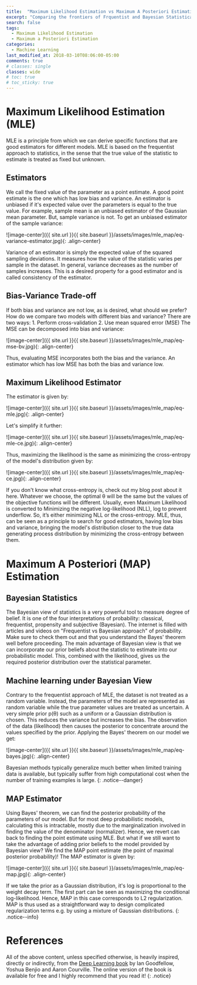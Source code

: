 ```yaml
---
title:  "Maximum Likelihood Estimation vs Maximum A Posteriori Estimation"
excerpt: "Comparing the frontiers of Frquentist and Bayesian Statistical approaches to find the best estimators for machine learning models."
search: false
tags: 
  - Maximum Likelihood Estimation
  - Maximum a Posteriori Estimation
categories:
  - Machine Learning
last_modified_at: 2018-03-10T08:06:00-05:00
comments: true
# classes: single
classes: wide
# toc: true
# toc_sticky: true
---
```


# Maximum Likelihood Estimation (MLE)
MLE is a principle from which we can derive specific functions that are good estimators for different models. MLE is based on the frequentist approach to statistics, in the sense that the true value of the statistic to estimate is treated as fixed but unknown. 

## Estimators
We call the fixed value of the parameter as a point estimate. A good point estimate is the one which has low bias and variance. An estimator is unbiased if it's expected value over the parameters is equal to the true value. For example, sample mean is an unbiased estimator of the Gaussian mean parameter. But, sample variance is not. To get an unbiased estimator of the sample variance:

![image-center]({{ site.url }}{{ site.baseurl }}/assets/images/mle_map/eq-variance-estimator.jpg){: .align-center}

Variance of an estimator is simply the expected value of the squared sampling deviations. It measures how the value of the statistic varies per sample in the dataset. In general, variance decreases as the number of samples increases. This is a desired property for a good estimator and is called consistency of the estimator.

## Bias-Variance Trade-off 
If both bias and variance are not low, as is desired, what should we prefer? How do we compare two models with different bias and variance? There are two ways:
	1. Perform cross-validation
	2. Use mean squared error (MSE)
The MSE can be decomposed into bias and variance:

![image-center]({{ site.url }}{{ site.baseurl }}/assets/images/mle_map/eq-mse-bv.jpg){: .align-center}

Thus, evaluating MSE incorporates both the bias and the variance. An estimator which has low MSE has both the bias and variance low.

## Maximum Likelihood Estimator
The estimator is given by:

![image-center]({{ site.url }}{{ site.baseurl }}/assets/images/mle_map/eq-mle.jpg){: .align-center}

Let's simplify it further:

![image-center]({{ site.url }}{{ site.baseurl }}/assets/images/mle_map/eq-mle-ce.jpg){: .align-center}

Thus, maximizing the likelihood is the same as minimizing the cross-entropy of the model's distribution given by:

![image-center]({{ site.url }}{{ site.baseurl }}/assets/images/mle_map/eq-ce.jpg){: .align-center}

If you don't know what cross-entropy is, check out my blog post about it here. Whatever we choose, the optimal θ will be the same but the values of the objective functions will be different. Usually, even Maximum Likelihood is converted to Minimizing the negative log-likelihood (NLL), log to prevent underflow. So, it’s either minimizing NLL or the cross-entropy. 
MLE, thus, can be seen as a principle to search for good estimators, having low bias and variance, bringing the model's distribution closer to the true data generating process distribution by minimizing the cross-entropy between them.


# Maximum A Posteriori (MAP) Estimation 
## Bayesian Statistics
The Bayesian view of statistics is a very powerful tool to measure degree of belief. It is one of the four interpretations of probability: classical, frequentist, propensity and subjective (Bayesian). The internet is filled with articles and videos on "Frequentist vs Bayesian approach" of probability. Make sure to check them out and that you understand the Bayes' theorem well before proceeding. The main advantage of Bayesian view is that we can incorporate our prior beliefs about the statistic to estimate into our probabilistic model. This, combined with the likelihood, gives us the required posterior distribution over the statistical parameter. 

## Machine learning under Bayesian View
Contrary to the frequentist approach of MLE, the dataset is not treated as a random variable. Instead, the parameters of the model are represented as random variable while the true parameter values are treated as uncertain. A very simple prior p(θ) such as a uniform or a Gaussian distribution is chosen. This reduces the variance but increases the bias. The observation of the data (likelihood) then causes the posterior to concentrate around the values specified by the prior. Applying the Bayes' theorem on our model we get:

![image-center]({{ site.url }}{{ site.baseurl }}/assets/images/mle_map/eq-bayes.jpg){: .align-center}

Bayesian methods typically generalize much better when limited training data is available, but typically suffer from high computational cost when the number of training examples is large.
{: .notice--danger}

## MAP Estimator
Using Bayes' theorem, we can find the posterior probability of the parameters of our model. But for most deep probabilistic models, calculating this is intractable, mostly due to the marginalization involved in finding the value of the denominator (normalizer). Hence, we revert can back to finding the point estimate using MLE. But what if we still want to take the advantage of adding prior beliefs to the model provided by Bayesian view? We find the MAP point estimate (the point of maximal posterior probability)! The MAP estimator is given by:

![image-center]({{ site.url }}{{ site.baseurl }}/assets/images/mle_map/eq-map.jpg){: .align-center}

If we take the prior as a Gaussian distribution, it's log is proportional to the weight decay term. The first part can be seen as maximizing the conditional log-likelihood. Hence, MAP in this case corresponds to L2 regularization. MAP is thus used as a straightforward way to design complicated regularization terms e.g. by using a mixture of Gaussian distributions. 
{: .notice--info}

# References
All of the above content, unless specified otherwise, is heavily inspired, directly or indirectly, from the [Deep Learning book](https://www.deeplearningbook.org/) by Ian Goodfellow, Yoshua Benjio and Aaron Courville. The online version of the book is available for free and I highly recommend that you read it!
{: .notice}